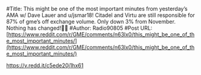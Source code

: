 #Title: This might be one of the most important minutes from yesterday’s AMA w/ Dave Lauer and u/jsmar18! Citadel and Virtu are still responsible for 87% of gme’s off exchange volume. Only down 3% from November. Nothing has changed!🐻💨
#Author: Radio90805
#Post URL: [https://www.reddit.com/r/GME/comments/n63lx0/this_might_be_one_of_the_most_important_minutes/](https://www.reddit.com/r/GME/comments/n63lx0/this_might_be_one_of_the_most_important_minutes/)


https://v.redd.it/c5ede20j1hx61